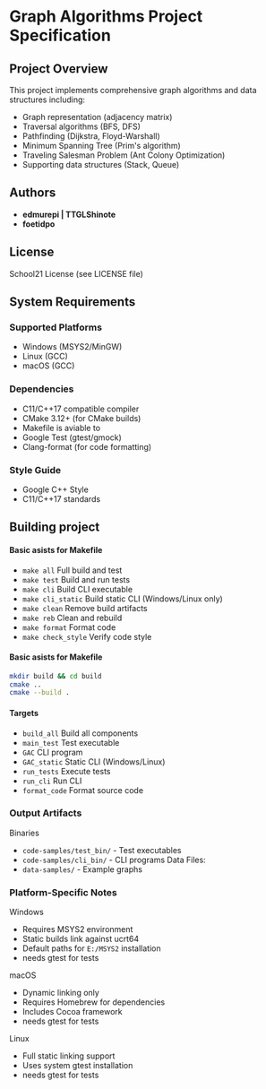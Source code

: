 
# Graph Algorithms Project Specification

## Project Overview
This project implements comprehensive graph algorithms and data structures including:
- Graph representation (adjacency matrix)
- Traversal algorithms (BFS, DFS)
- Pathfinding (Dijkstra, Floyd-Warshall)
- Minimum Spanning Tree (Prim's algorithm)
- Traveling Salesman Problem (Ant Colony Optimization)
- Supporting data structures (Stack, Queue)

## Authors
- **edmurepi | TTGLShinote**
- **foetidpo**

## License
School21 License (see LICENSE file)

## System Requirements

### Supported Platforms
- Windows (MSYS2/MinGW)
- Linux (GCC)
- macOS (GCC)

### Dependencies
- C11/C++17 compatible compiler
- CMake 3.12+ (for CMake builds)
- Makefile is aviable to
- Google Test (gtest/gmock)
- Clang-format (for code formatting)

### Style Guide
- Google C++ Style
- C11/C++17 standards

## Building project

#### Basic asists for Makefile
- `make all` Full build and test
- `make test`	Build and run tests
- `make cli`	Build CLI executable
- `make cli_static`	Build static CLI (Windows/Linux only)
- `make clean`	Remove build artifacts
- `make reb`	Clean and rebuild
- `make format`	Format code
- `make check_style` Verify code style

#### Basic asists for Makefile
```bash
mkdir build && cd build
cmake ..
cmake --build .
```
#### Targets
- `build_all`	Build all components
- `main_test`	Test executable
- `GAC`	CLI program
- `GAC_static`	Static CLI (Windows/Linux)
- `run_tests`	Execute tests
- `run_cli`	Run CLI
- `format_code`	Format source code

### Output Artifacts
Binaries
- `code-samples/test_bin/` - Test executables
- `code-samples/cli_bin/` - CLI programs
Data Files:
- `data-samples/` - Example graphs


### Platform-Specific Notes
Windows

- Requires MSYS2 environment
- Static builds link against ucrt64
- Default paths for `E:/MSYS2` installation
- needs gtest for tests

macOS

- Dynamic linking only
- Requires Homebrew for dependencies
- Includes Cocoa framework
- needs gtest for tests


Linux

- Full static linking support
- Uses system gtest installation
- needs gtest for tests
